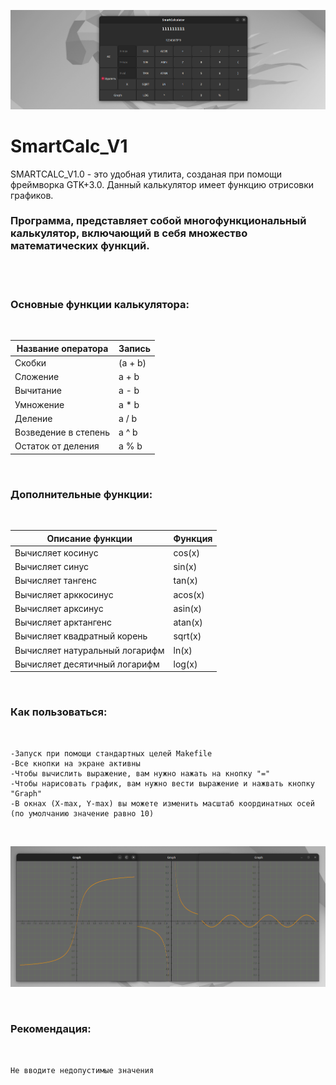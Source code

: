 <img src="./img/bar.png"/> <br/>

# SmartCalc_V1

SMARTCALC_V1.0 - это удобная утилита, созданая при помощи фреймворка GTK+3.0. Данный калькулятор имеет функцию отрисовки графиков.

### Программа, представляет собой многофункциональный калькулятор, включающий в себя множество математических функций. 

<br/><br/>

### **Основные функции калькулятора:**
<br/>

| Название оператора | Запись |
| ------ | ------ |
| Скобки | (a + b) |
| Сложение | a + b |
| Вычитание | a - b |
| Умножение | a * b |
| Деление | a / b |
| Возведение в степень | a ^ b |
| Остаток от деления | a % b |

<br/>

### **Дополнительные функции:**

<br/>

| Описание функции | Функция |   
| ---------------- | ------- |  
| Вычисляет косинус | cos(x) |   
| Вычисляет синус | sin(x) |  
| Вычисляет тангенс | tan(x) |  
| Вычисляет арккосинус | acos(x) | 
| Вычисляет арксинус | asin(x) | 
| Вычисляет арктангенс | atan(x) |
| Вычисляет квадратный корень | sqrt(x) |
| Вычисляет натуральный логарифм | ln(x) | 
| Вычисляет десятичный логарифм | log(x) |

<br/>

### **Как пользоваться:**

<br/>

```
-Запуск при помощи стандартных целей Makefile
-Все кнопки на экране активны
-Чтобы вычислить выражение, вам нужно нажать на кнопку "="
-Чтобы нарисовать график, вам нужно вести выражение и нажвать кнопку "Graph"
-В окнах (X-max, Y-max) вы можете изменить масштаб координатных осей (по умолчанию значение равно 10)
```

<br/>

<img src="./img/graph.png"/> <br/>

<br/>

### **Рекомендация:**

<br/>

```
Не вводите недопустимые значения 
```